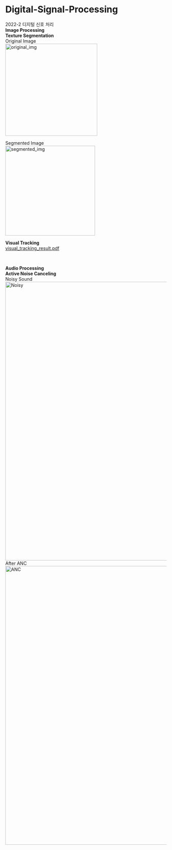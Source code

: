 # Digital-Signal-Processing
2022-2 디지털 신호 처리
</br>
****Image Processing****
</br>
**Texture Segmentation**
</br>
Original Image
</br>
<img width="287" alt="original_img" src="https://github.com/yoon-bang/Digital-Signal-Processing/assets/55645090/4bfeea92-7338-47f9-a2fa-579d01c08d55">

Segmented Image
</br>
<img width="280" alt="segmented_img" src="https://github.com/yoon-bang/Digital-Signal-Processing/assets/55645090/bb2b8471-dd6e-442e-a3b4-08c0e630f3a4">

**Visual Tracking**
</br>
[visual_tracking_result.pdf](https://github.com/yoon-bang/Digital-Signal-Processing/files/11645862/visual_tracking_result.pdf)

</br>

**Audio Processing**
</br>
**Active Noise Canceling**
</br>
Noisy Sound
</br>
<img width="869" alt="Noisy" src="https://github.com/yoon-bang/Digital-Signal-Processing/assets/55645090/77263f54-3773-4dfd-a2c9-90e2d02f45e2">
</br>
After ANC
</br>
<img width="869" alt="ANC" src="https://github.com/yoon-bang/Digital-Signal-Processing/assets/55645090/98679a8c-0284-4192-84a7-e4658969939e">

